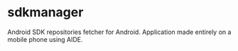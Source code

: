 sdkmanager
==========

Android SDK repositories fetcher for Android. Application made entirely on a mobile phone using AIDE.
